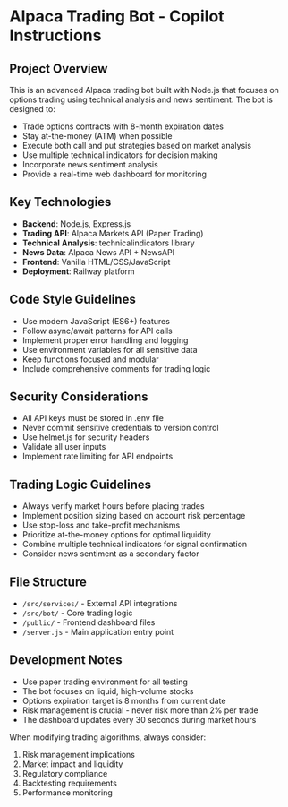 <!-- Use this file to provide workspace-specific custom instructions to Copilot. For more details, visit https://code.visualstudio.com/docs/copilot/copilot-customization#_use-a-githubcopilotinstructionsmd-file -->

# Alpaca Trading Bot - Copilot Instructions

## Project Overview
This is an advanced Alpaca trading bot built with Node.js that focuses on options trading using technical analysis and news sentiment. The bot is designed to:

- Trade options contracts with 8-month expiration dates
- Stay at-the-money (ATM) when possible
- Execute both call and put strategies based on market analysis
- Use multiple technical indicators for decision making
- Incorporate news sentiment analysis
- Provide a real-time web dashboard for monitoring

## Key Technologies
- **Backend**: Node.js, Express.js
- **Trading API**: Alpaca Markets API (Paper Trading)
- **Technical Analysis**: technicalindicators library
- **News Data**: Alpaca News API + NewsAPI
- **Frontend**: Vanilla HTML/CSS/JavaScript
- **Deployment**: Railway platform

## Code Style Guidelines
- Use modern JavaScript (ES6+) features
- Follow async/await patterns for API calls
- Implement proper error handling and logging
- Use environment variables for all sensitive data
- Keep functions focused and modular
- Include comprehensive comments for trading logic

## Security Considerations
- All API keys must be stored in .env file
- Never commit sensitive credentials to version control
- Use helmet.js for security headers
- Validate all user inputs
- Implement rate limiting for API endpoints

## Trading Logic Guidelines
- Always verify market hours before placing trades
- Implement position sizing based on account risk percentage
- Use stop-loss and take-profit mechanisms
- Prioritize at-the-money options for optimal liquidity
- Combine multiple technical indicators for signal confirmation
- Consider news sentiment as a secondary factor

## File Structure
- `/src/services/` - External API integrations
- `/src/bot/` - Core trading logic
- `/public/` - Frontend dashboard files
- `/server.js` - Main application entry point

## Development Notes
- Use paper trading environment for all testing
- The bot focuses on liquid, high-volume stocks
- Options expiration target is 8 months from current date
- Risk management is crucial - never risk more than 2% per trade
- The dashboard updates every 30 seconds during market hours

When modifying trading algorithms, always consider:
1. Risk management implications
2. Market impact and liquidity
3. Regulatory compliance
4. Backtesting requirements
5. Performance monitoring
